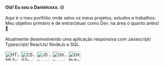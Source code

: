 <b> Olá! Eu sou o Danielcsxx. </b>😄 <br>
<br>
Aqui é o meu portfólio onde salvo os meus projetos, estudos e trabalhos.<br>
Meu objetivo primário é de entrar/atuar como Dev. na área o quanto antes! 🎯<br>          
Atualmente desenvolvendo uma aplicação responsiva com Javascript/ Typescript/ ReactJs/ NodeJs e SQL.<br>
<div>
   <img align="center" height="30" width="40" alt="HTML5-icone" src="https://cdn.jsdelivr.net/gh/devicons/devicon/icons/html5/html5-original.svg">-
   <img align="center" height="30" width="40" alt="CSS3-icone" src="https://cdn.jsdelivr.net/gh/devicons/devicon/icons/css3/css3-original.svg">-
   <img align="center" height="30" width="40" alt="JS-icone" src="https://cdn.jsdelivr.net/gh/devicons/devicon/icons/javascript/javascript-original.svg">-
   <img align="center" height="30" width="40" alt="Git-icone" src="https://cdn.jsdelivr.net/gh/devicons/devicon/icons/git/git-original.svg">-
   <img align="center" height="30" width="40" alt="GitHub-icone" src="https://cdn.jsdelivr.net/gh/devicons/devicon/icons/github/github-original.svg">
</div>
